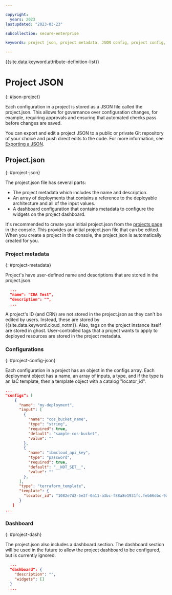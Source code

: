 ```yaml
---

copyright:
  years: 2023
lastupdated: "2023-03-23"

subcollection: secure-enterprise

keywords: project json, project metadata, JSON config, project config, export JSON

---
```


{{site.data.keyword.attribute-definition-list}}


# Project JSON
{: #json-project}

Each configuration in a project is stored as a JSON file called the project.json. This allows for governance over configuration changes, for example, requiring approvals and ensuring that automated checks pass before changes are saved.

You can export and edit a project JSON to a public or private Git repository of your choice and push direct edits to the code. For more information, see [Exporting a JSON](/docs/secure-enterprise?topic=secure-enterprise-setup-project#json-export).

## Project.json
{: #project-json}

The project.json file has several parts:

* The project metadata which includes the name and description.
* An array of deployments that contains a reference to the deployable architecture and all of the input values.
* A dashboard configuration that contains metadata to configure the widgets on the project dashboard.

It's recommended to create your initial project.json from the [projects page](/projects) in the console. This provides an initial project.json file that can be edited. When you create a project in the console, the project.json is automatically created for you.

### Project metadata
{: #project-metadata}

Project's have user-defined name and descriptions that are stored in the project.json.

```json
  ...
  "name": "CRA Test",
  "description": "",
  ...
```

A project's ID (and CRN) are not stored in the project.json as they can't be edited by users. Instead, these are stored by {{site.data.keyword.cloud_notm}}. Also, tags on the project instance itself are stored in ghost. User-controlled tags that a project wants to apply to deployed resources are stored in the project metadata.

### Configurations
{: #project-config-json}

Each configuration in a project has an object in the configs array. Each deployment object has a name, an array of inputs, a type, and if the type is an IaC template, then a template object with a catalog "locator_id".

```json
...
"configs": [
    {
      "name": "my-deployment",
      "input": [
        {
          "name": "cos_bucket_name",
          "type": "string",
          "required": true,
          "default": "sample-cos-bucket",
          "value": ""
        },
        {
          "name": "ibmcloud_api_key",
          "type": "password",
          "required": true,
          "default": "__NOT_SET__",
          "value": ""
        },
      ],
      "type": "terraform_template",
      "template": {
        "locator_id": "1082e7d2-5e2f-0a11-a3bc-f88a8e1931fc.feb66dbc-9af3-4dc6-a8a1-3d617e863194-global"
      }
   ]
...
```

### Dashboard
{: #project-dash}

The project.json also includes a dashboard section. The dashboard section will be used in the future to allow the project dashboard to be configured, but is currently ignored.

```json
  ...
  "dashboard": {
    "description": "",
    "widgets": []
  }
  ...
```
